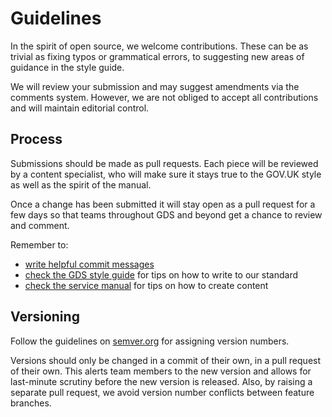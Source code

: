 # Guidelines

In the spirit of open source, we welcome contributions. These can be as trivial as fixing typos or grammatical errors, to suggesting new areas of guidance in the style guide.

We will review your submission and may suggest amendments via the comments system. However, we are not obliged to accept all contributions and will maintain editorial control.

## Process
Submissions should be made as pull requests. Each piece will be reviewed by a content specialist, who will make sure it stays true to the GOV.UK style as well as the spirit of the manual.

Once a change has been submitted it will stay open as a pull request for a few days so that teams throughout GDS and beyond get a chance to review and comment.

Remember to:

* [write helpful commit messages](http://tbaggery.com/2008/04/19/a-note-about-git-commit-messages.html)
* [check the GDS style guide](https://www.gov.uk/design-principles/style-guide) for tips on how to write to our standard
* [check the service manual](https://www.gov.uk/service-manual/design-and-content) for tips on how to create content

## Versioning

Follow the guidelines on [semver.org](http://semver.org/) for assigning version
numbers.

Versions should only be changed in a commit of their own, in a pull request of
their own. This alerts team members to the new version and allows for
last-minute scrutiny before the new version is released. Also, by raising a
separate pull request, we avoid version number conflicts between feature
branches.
